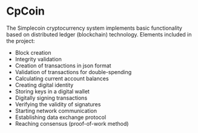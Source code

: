 # CpCoin

The Simplecoin cryptocurrency system implements basic functionality based on distributed ledger (blockchain) technology. Elements included in the project:
- Block creation
- Integrity validation
- Creation of transactions in json format
- Validation of transactions for double-spending
- Calculating current account balances
- Creating digital identity
- Storing keys in a digital wallet
- Digitally signing transactions
- Verifying the validity of signatures
- Starting network communication
- Establishing data exchange protocol
- Reaching consensus (proof-of-work method)
